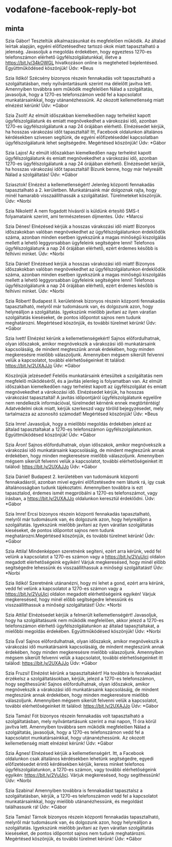 # vodafone-facebook-reply-bot

## minta

Szia Gábor! Teszteltük alkalmazásunkat és megfelelően működik. Az általad leírtak alapján, egyéni előfizetésedhez tartozó okok miatt tapasztalható a jelenség. Javasoljuk a megoldás érdekében, hogy egyeztess 1270-es telefonszámon elérhető ügyfélszolgálatunkkal, illetve a https://bit.ly/34kOWGL hivatkozáson online is megteheted bejelentésed. Együttműködésed köszönjük! Üdv: *Beus

Szia Ildikó!
Szécsény bizonyos részein fennakadás volt tapasztalható a szolgáltatásban, mely nyilvántartásunk szerint ma délelőtt javítva lett. Amennyiben továbbra sem működik megfelelően Nálad a szolgáltatás, javasoljuk, hogy a 1270-es telefonszámon vedd fel a kapcsolatot munkatársainkkal, hogy utánanézhessünk.
Az okozott kellemetlenség miatt elnézést kérünk!
Üdv: *Gábor

Szia Zsolt!
Az elmúlt időszakban kiemelkedően nagy terhelést kapott ügyfélszolgálatunk és emiatt megnövekedhet a várokozási idő, azonban 1270-es ügyfélszolgálatunk a nap 24 órájában elérhető. Elnézésedet kérjük, ha hosszas várakozási időt tapasztaltál! Itt, Facebook oldalunkon általános kérdésekben szívesen segítünk, de egyéni előfizetéseddel kapcsolatban ügyfélszolgálatunk lehet segítségedre. Megértésed köszönjük!
Üdv: *Gábor

Szia Lajos!
Az elmúlt időszakban kiemelkedően nagy terhelést kapott ügyfélszolgálatunk és emiatt megnövekedhet a várokozási idő, azonban 1270-es ügyfélszolgálatunk a nap 24 órájában elérhető. Elnézésedet kérjük, ha hosszas várakozási időt tapasztaltál! Bízunk benne, hogy már helyreállt Nálad a szolgáltatás!
Üdv: *Gábor

Sziasztok! Elnézést a kellemetlenségért! Jelenleg központi fennakadás tapasztalható a 2. kerületben. Munkatársaink már dolgoznak rajta, hogy minél hamarabb visszaállíthassák a szolgáltatást. Türelmeteket köszönjük. Üdv: *Norbi

Szia Nikolett! A nem fogadott hívásról is küldünk értesítő SMS-t folyamataink szerint, ami természetesen díjmentes. Üdv: *Marcsi

Szia Dénes! Elnézésed kérjük a hosszas várakozási idő miatt! Bizonyos időszakokban valóban megnövekedhet az ügyfélszolgálatunkon érdeklődők száma, azonban minden esetben igyekszünk a magas minőségű kiszolgálás mellett a lehető leggyorsabban ügyfeleink segítségére lenni! Telefonos ügyfélszolgálatunk a nap 24 órájában elérhető, ezért érdemes később is felhívni minket. Üdv: *Norbi

Szia Dániel! Elnézésed kérjük a hosszas várakozási idő miatt! Bizonyos időszakokban valóban megnövekedhet az ügyfélszolgálatunkon érdeklődők száma, azonban minden esetben igyekszünk a magas minőségű kiszolgálás mellett a lehető leggyorsabban ügyfeleink segítségére lenni! Telefonos ügyfélszolgálatunk a nap 24 órájában elérhető, ezért érdemes később is felhívni minket. Üdv: *Norbi

Szia Róbert!
Budapest II. kerületének bizonyos részein központi fennakadás tapasztalható, melyről már tudomásunk van, és dolgozunk azon, hogy helyreálljon a szolgáltatás. Igyekszünk mielőbb javítani az ilyen váratlan szolgáltatás kieséseket, de pontos időpontot sajnos nem tudunk meghatározni. Megértésed köszönjük, és további türelmet kérünk!
Üdv: *Gábor

Szia Ivett!
Elnézést kérünk a kellemetlenségekért!
Sajnos előfordulhatnak, olyan időszakok, amikor megnövekszik a várakozási idő munkatársaink kapcsolásáig, de mindent megteszünk annak érdekében, hogy minden megkeresésre mielőbb válaszoljunk. Amennyiben mégsem sikerült felvenni velük a kapcsolatot, további elérhetőségeinket itt találod: https://bit.ly/2UXAJJo
Üdv: *Gábor

Köszönjük jelzésedet! Felelős munkatársaink értesültek a szolgáltatás nem megfelelő működéséről, és a javítás jelenleg is folyamatban van. Az elmúlt időszakban kiemelkedően nagy terhelést kapott az ügyfélszolgálat és emiatt megnövekedhet a várokozási idő. Elnézésedet kérjük, ha hosszas várakozást tapasztaltál! A javítás időpontjáról ügyfélszolgálatunk egyelőre nem rendelkezik információval, türelmedet kérnénk ennek megtörténtéig! Adatvédelmi okok miatt, kérjük szerkeszd vagy töröld bejegyzésedet, mely tartalmazza az azonosító számodat! Megértésed köszönjük! Üdv: *Beus

Szia Imre!
Javasoljuk, hogy a mielőbbi megoldás érdekében jelezd az általad tapasztaltakat a 1270-es telefonszámon ügyfélszolgálatunkon. Együttműködésed köszönjük!
Üdv: *Gábor

Szia Áron!
Sajnos előfordulhatnak, olyan időszakok, amikor megnövekszik a várakozási idő munkatársaink kapcsolásáig, de mindent megteszünk annak érdekében, hogy minden megkeresésre mielőbb válaszoljunk. Amennyiben mégsem sikerült felvenni velük a kapcsolatot, további elérhetőségeinket itt találod: https://bit.ly/2UXAJJo
Üdv: *Gábor

Szia Dániel!
Budapest 2. kerületében van tudomásunk központi fennakadásról, azonban mivel egyéni előfizetésedre nem látunk rá, így csak általánosságban tudunk tájékoztatni.
Amennyiben továbbra is ezt tapasztalod, érdemes ismét megpróbálni a 1270-es telefonszámot, vagy írásban, a https://bit.ly/2UXAJJo oldalunkon keresztül érdeklődni.
Üdv: *Gábor

Szia Imre!
Ercsi bizonyos részein központi fennakadás tapasztalható, melyről már tudomásunk van, és dolgozunk azon, hogy helyreálljon a szolgáltatás. Igyekszünk mielőbb javítani az ilyen váratlan szolgáltatás kieséseket, de pontos időpontot sajnos nem tudunk meghatározni.Megértésed köszönjük, és további türelmet kérünk!
Üdv: *Gábor

Szia Attila! Mindenképpen szeretnénk segíteni, ezért arra kérünk, vedd fel velünk a kapcsolatot a 1270-es számon vagy a https://bit.ly/2VuUicj oldalon megadott elérhetőségeink egyikén! Várjuk megkeresésed, hogy minél előbb segítségedre lehessünk és visszaállíthassuk a minőségi szolgáltatást! Üdv: *Norbi

Szia Ildikó! Szeretnénk utánanézni, hogy mi lehet a gond, ezért arra kérünk, vedd fel velünk a kapcsolatot a 1270-es számon vagy a https://bit.ly/2VuUicj oldalon megadott elérhetőségeink egyikén! Várjuk megkeresésed, hogy minél előbb segítségedre lehessünk és visszaállíthassuk a minőségi szolgáltatást! Üdv: *Norbi

Szia Attila! Elnézésedet kérjük a felmerült kellemetlenségért! Javasoljuk, hogy ha szolgáltatásunk nem működik megfelelően, akkor jelezd a 1270-es telefonszámon elérhető ügyfélszolgálatunkon az általad tapasztaltakat, a mielőbbi megoldás érdekében. Együttműködésed köszönjük! Üdv: *Norbi

Szia Éva!
Sajnos előfordulhatnak, olyan időszakok, amikor megnövekszik a várakozási idő munkatársaink kapcsolásáig, de mindent megteszünk annak érdekében, hogy minden megkeresésre mielőbb válaszoljunk. Amennyiben mégsem sikerült felvenni velük a kapcsolatot, további elérhetőségeinket itt találod: https://bit.ly/2UXAJJo
Üdv: *Gábor

Szia Fruzsi!
Elnézést kérünk a tapasztaltakért! Ha továbbra is fennakadást érzékelsz a szolgáltatásokban, kérjük, jelezd a 1270-es telefonszámon, hogy segíthessünk!
Sajnos előfordulhatnak, olyan időszakok, amikor megnövekszik a várakozási idő munkatársaink kapcsolásáig, de mindent megteszünk annak érdekében, hogy minden megkeresésre mielőbb válaszoljunk. Amennyiben mégsem sikerült felvenni velük a kapcsolatot, további elérhetőségeinket itt találod: https://bit.ly/2UXAJJo
Üdv: *Gábor

Szia Tamás!
Fót bizonyos részein fennakadás volt tapasztalható a szolgáltatásban, mely nyilvántartásunk szerint a mai napon, 11 óra körül javítva lett. Amennyiben továbbra sem működik megfelelően Nálad a szolgáltatás, javasoljuk, hogy a 1270-es telefonszámon vedd fel a kapcsolatot munkatársainkkal, hogy utánanézhessünk.
Az okozott kellemetlenség miatt elnézést kérünk!
Üdv: *Gábor

Szia Ágnes! Elnézésed kérjük a kellemetlenségért. Itt, a Facebook oldalunkon csak általános kérdésekben lehetünk segítségedre, egyedi előfizetésedet érintő kérdésekben kérjük, keress minket telefonos ügyfélszolgálatunkon, a 1270-es számon, vagy további elérhetőségeink egyikén: https://bit.ly/2VuUicj. Várjuk megkeresésed, hogy segíthessünk! Üdv: *Norbi

Szia Szabina!
Amennyiben továbbra is fennakadást tapasztalsz a szolgáltatásban, kérjük, a 1270-es telefonszámon vedd fel a kapcsolatot munkatársainkkal, hogy mielőbb utánanézhessünk, és megoldást találhassunk rá!
Üdv: *Gábor

Szia Tamás!
Tárnok bizonyos részein központi fennakadás tapasztalható, melyről már tudomásunk van, és dolgozunk azon, hogy helyreálljon a szolgáltatás. Igyekszünk mielőbb javítani az ilyen váratlan szolgáltatás kieséseket, de pontos időpontot sajnos nem tudunk meghatározni.
Megértésed köszönjük, és további türelmet kérünk!
Üdv: *Gábor
